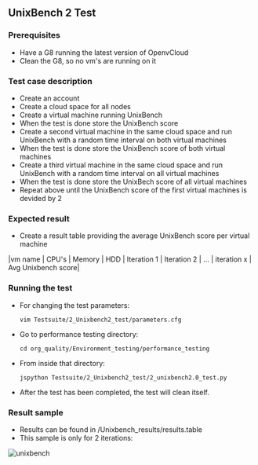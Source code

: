 ## UnixBench 2 Test

### Prerequisites
- Have a G8 running the latest version of OpenvCloud
- Clean the G8, so no vm's are running on it

### Test case description
- Create an account
- Create a cloud space for all nodes
- Create a virtual machine running UnixBench
- When the test is done store the UnixBench score
- Create a second virtual machine in the same cloud space and run UnixBench with a random time interval on both virtual machines
- When the test is done store the UnixBench score of both virtual machines
- Create a third virtual machine in the same cloud space and run UnixBench with a random time interval on all virtual machines
- When the test is done store the UnixBech score of all virtual machines
- Repeat above until the UnixBench score of the first virtual machines is devided by 2

### Expected result
- Create a result table providing the average UnixBench score per virtual machine  

|vm name  | CPU's  | Memory | HDD | Iteration 1 | Iteration 2 | ... | iteration x | Avg Unixbench score|

### Running the test
- For changing the test parameters:
  ```
  vim Testsuite/2_Unixbench2_test/parameters.cfg 
  ```
- Go to performance testing directory: 
  ```
  cd org_quality/Environment_testing/performance_testing
  ```
- From inside that directory:
  ```
  jspython Testsuite/2_Unixbench2_test/2_unixbench2.0_test.py 
  ```
- After the test has been completed, the test will clean itself.

### Result sample
- Results can be found in /Unixbench_results/results.table
- This sample is only for 2 iterations:

![unixbench](https://cloud.githubusercontent.com/assets/15011431/14142022/b3a054de-f68b-11e5-8996-259aca0fba93.png)

